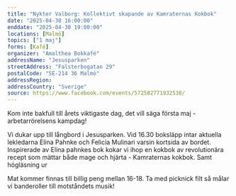 ```yaml
---
title: "Nykter Valborg: Kollektivt skapande av Kamraternas Kokbok"
date: "2025-04-30 16:00:00"
enddate: "2025-04-30 19:00:00"
locations: [Malmö]
topics: ["1 maj"]
forms: [Kafé]
organizer: "Amalthea Bokkafé"
addressName: "Jesusparken"
streetAddress: "Falsterbogatan 29"
postalCode: "SE-214 36 Malmö"
addressRegion:
addressCountry: "Sverige"
source: https://www.facebook.com/events/572582771932538/
---
```

Kom inte bakfull till årets viktigaste dag, det vill säga första maj - arbetarrörelsens kampdag!

Vi dukar upp till långbord i Jesusparken. Vid 16.30 boksläpp intar aktuella lekledarna Elina Pahnke och Felicia Mulinari varsin kortsida av bordet. Inspirerade av Elina pahnkes bok kokar vi ihop en kokbok av revolutionära recept som mättar både mage och hjärta - Kamraternas kokbok. Samt högläsning ur

Mat kommer finnas till billig peng mellan 16-18. Ta med picknick filt så målar vi banderoller till motståndets musik!
